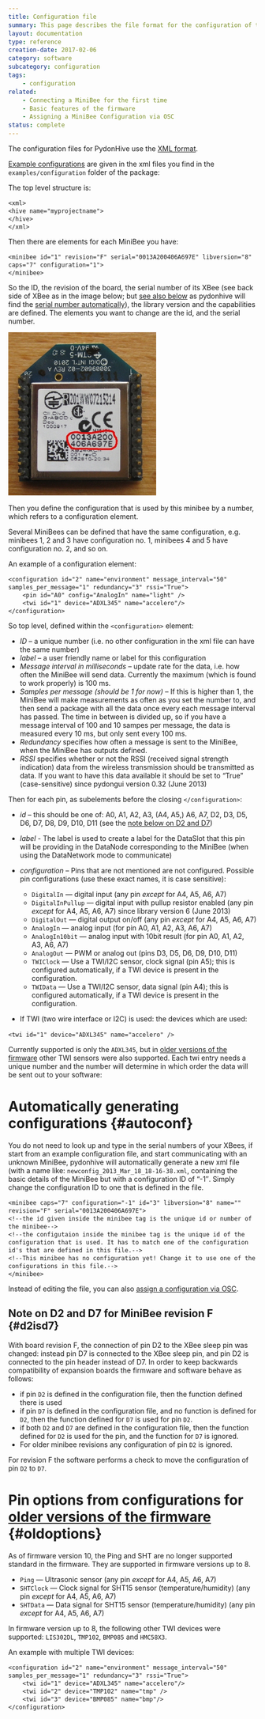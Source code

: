 ```yaml
---
title: Configuration file
summary: This page describes the file format for the configuration of the MiniBees.
layout: documentation
type: reference
creation-date: 2017-02-06
category: software
subcategory: configuration
tags:
    - configuration
related:
    - Connecting a MiniBee for the first time
    - Basic features of the firmware
    - Assigning a MiniBee Configuration via OSC
status: complete
---
```


The configuration files for PydonHive use the [XML format](https://www.w3schools.com/xml/default.asp).

[Example configurations](https://github.com/sensestage/ssdn_python/blob/master/examples/configuration/) are given in the xml files you find in the `examples/configuration` folder of the package:

The top level structure is:

    <xml>
    <hive name="myprojectname">
    </hive>
    </xml>

Then there are elements for each MiniBee you have:


    <minibee id="1" revision="F" serial="0013A200406A697E" libversion="8" caps="7" configuration="1">
    </minibee>

So the ID, the revision of the board, the serial number of its XBee (see back side of XBee as in the image below; but [see also below](#autoconf) as pydonhive will find the [serial number automatically](#autoconf)), the library version and the capabilities are defined. The elements you want to change are the id, and the serial number.

![](/img/Xbee_serial.jpg)

Then you define the configuration that is used by this minibee by a number, which refers to a configuration element.

Several MiniBees can be defined that have the same configuration, e.g. minibees 1, 2 and 3 have configuration no. 1, minibees 4 and 5 have configuration no. 2, and so on.

An example of a configuration element:

    <configuration id="2" name="environment" message_interval="50" samples_per_message="1" redundancy="3" rssi="True">
        <pin id="A0" config="AnalogIn" name="light" />
        <twi id="1" device="ADXL345" name="accelero"/>
    </configuration>

So top level, defined within the `<configuration>` element:

- *ID* – a unique number (i.e. no other configuration in the xml file can have the same number)
- *label* – a user friendly name or label for this configuration
- *Message interval in milliseconds* – update rate for the data, i.e. how often the MiniBee will send data. Currently the maximum (which is found to work properly) is 100 ms.
- *Samples per message (should be 1 for now)* – If this is higher than 1, the MiniBee will make measurements as often as you set the number to, and then send a package with all the data once every each message interval has passed. The time in between is divided up, so if you have a message interval of 100 and 10 sampes per message, the data is measured every 10 ms, but only sent every 100 ms.
- *Redundancy* specifies how often a message is sent to the MiniBee, when the MiniBee has outputs defined.
- *RSSI* specifies whether or not the RSSI (received signal strength indication) data from the wireless transmission should be transmitted as data. If you want to have this data available it should be set to “True” (case-sensitive) since pydongui version 0.32 (June 2013)

Then for each pin, as subelements before the closing `</configuration>`:

- *id* – this should be one of: A0, A1, A2, A3, (A4, A5,) A6, A7, D2, D3, D5, D6, D7, D8, D9, D10, D11 (see the [note below on D2 and D7](#d2isd7))
- *label* - The label is used to create a label for the DataSlot that this pin will be providing in the DataNode corresponding to the MiniBee (when using the DataNetwork mode to communicate)
- *configuration* – Pins that are not mentioned are not configured. Possible pin configurations (use these exact names, it is case sensitive):
    * `DigitalIn` — digital input (any pin *except* for A4, A5, A6, A7)
    * `DigitalInPullup` — digital input with pullup resistor enabled (any pin *except* for A4, A5, A6, A7) since library version 6 (June 2013)
    * `DigitalOut` — digital output on/off (any pin *except* for A4, A5, A6, A7)
    * `AnalogIn` — analog input (for pin A0, A1, A2, A3, A6, A7)
    * `AnalogIn10bit` — analog input with 10bit result (for pin A0, A1, A2, A3, A6, A7)
    * `AnalogOut` — PWM or analog out (pins D3, D5, D6, D9, D10, D11)
    * `TWIClock` — Use a TWI/I2C sensor, clock signal (pin A5); this is configured automatically, if a TWI device is present in the configuration.
    * `TWIData` — Use a TWI/I2C sensor, data signal (pin A4); this is configured automatically, if a TWI device is present in the configuration.

- If TWI (two wire interface or I2C) is used: the devices which are used:

`<twi id="1" device="ADXL345" name="accelero" />`

Currently supported is only the `ADXL345`, but in [older versions of the firmware](#oldoptions) other TWI sensors were also supported. Each twi entry needs a unique number and the number will determine in which order the data will be sent out to your software:


<!--Optionally, you can define your own labels for the device, rather than the default ones, e.g.
        <twi id="1" device="ADXL345" name="accelero" >
            <twislot id="0" name="x" />
            <twislot id="1" name="y" />
            <twislot id="2" name="z" />
        </twi>-->

# Automatically generating configurations {#autoconf}

You do not need to look up and type in the serial numbers of your XBees, if start from an example configuration file, and start communicating with an unknown MiniBee, pydonhive will automatically generate a new xml file (with a name like: ```newconfig_2013_Mar_18_18-16-38.xml```, containing the basic details of the MiniBee but with a configuration ID of “-1″. Simply change the configuration ID to one that is defined in the file.

    <minibee caps="7" configuration="-1" id="3" libversion="8" name="" revision="F" serial="0013A200406A697E">
    <!--the id given inside the minibee tag is the unique id or number of the minibee-->
    <!--the configutaion inside the minibee tag is the unique id of the configuration that is used. It has to match one of the configuration id's that are defined in this file.-->
    <!--This minibee has no configuration yet! Change it to use one of the configurations in this file.-->
    </minibee>
    
Instead of editing the file, you can also [assign a configuration via OSC](assigning-a-minibee-configuration-via-osc).

## Note on D2 and D7 for MiniBee revision F {#d2isd7}

With board revision F, the connection of pin D2 to the XBee sleep pin was changed: instead pin D7 is connected to the XBee sleep pin, and pin D2 is connected to the pin header instead of D7. In order to keep backwards compatibility of expansion boards the firmware and software behave as follows:

* if pin `D2` is defined in the configuration file, then the function defined there is used
* if pin `D7` is defined in the configuration file, and no function is defined for `D2`, then the function defined for `D7` is used for pin `D2`.
* if both `D2` and `D7` are defined in the configuration file, then the function defined for `D2` is used for the pin, and the function for `D7` is ignored.
* For older minibee revisions any configuration of pin `D2` is ignored.

For revision F the software performs a check to move the configuration of pin `D2` to `D7`.

# Pin options from configurations for [older versions of the firmware](basic-features-of-the-firmware#obsolete) {#oldoptions}

As of firmware version 10, the Ping and SHT are no longer supported standard in the firmware. They are supported in firmware versions up to 8.

* `Ping` — Ultrasonic sensor (any pin *except* for A4, A5, A6, A7)
* `SHTClock` — Clock signal for SHT15 sensor (temperature/humidity) (any pin *except* for A4, A5, A6, A7)
* `SHTData` — Data signal for SHT15 sensor (temperature/humidity) (any pin *except* for A4, A5, A6, A7)

In firmware version up to 8, the following other TWI devices were supported: `LIS302DL`, `TMP102`, `BMP085` and `HMC58X3`.

An example with multiple TWI devices:

    <configuration id="2" name="environment" message_interval="50" samples_per_message="1" redundancy="3" rssi="True">
        <twi id="1" device="ADXL345" name="accelero"/>
        <twi id="2" device="TMP102" name="tmp" />
        <twi id="3" device="BMP085" name="bmp"/>
    </configuration>
